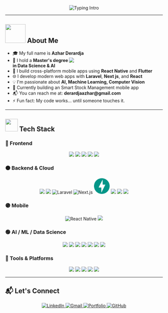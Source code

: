 <div align="center">
  <img src="https://readme-typing-svg.herokuapp.com?font=Architects+Daughter&color=0984e3&size=40&center=true&vCenter=true&height=60&width=600&lines=Heyyy!+I'm+Azhar+Derardja+%F0%9F%91%8B;AI+Developer+|+Data+Scientist+|+Full-Stack+Engineer;Welcome+to+my+profile+%F0%9F%92%AB" alt="Typing Intro">
</div>

---

<h2><img src="https://raw.githubusercontent.com/nixin72/nixin72/master/wave.gif" width="65px" height="60px"/> About Me</h2>

<ul>
  <li>🎓 My full name is <strong>Azhar Derardja</strong> <img src="https://media.giphy.com/media/qgQUggAC3Pfv687qPC/giphy.gif" width="300" align="right"></li>
  <li>🧠 I hold a <strong>Master's degree in Data Science & AI</strong></li>
  <li>📱 I build cross-platform mobile apps using <strong>React Native</strong> and <strong>Flutter</strong></li>
  <li>🌐 I develop modern web apps with <strong>Laravel</strong>, <strong>Next js</strong>, and <strong>React</strong></li>
  <li>💡 I'm passionate about <strong>AI, Machine Learning, Computer Vision</strong></li>
  <li>🚀 Currently building an Smart Stock Management mobile app</li>
  <li>📬 You can reach me at: <strong>derardjaazhar@gmail.com</strong></li>
  <li>⚡ Fun fact: My code works… until someone touches it.</li>
</ul>

---

<h2><img src="https://media2.giphy.com/media/QssGEmpkyEOhBCb7e1/giphy.gif" width="40px" height="40px"> Tech Stack</h2>

### 🔵 Frontend
<p align="center">
  <img src="https://cdn.jsdelivr.net/gh/devicons/devicon/icons/html5/html5-original.svg" width="50"/>
  <img src="https://cdn.jsdelivr.net/gh/devicons/devicon/icons/css3/css3-original.svg" width="50"/>
  <img src="https://cdn.jsdelivr.net/gh/devicons/devicon/icons/javascript/javascript-original.svg" width="50"/>
  <img src="https://cdn.jsdelivr.net/gh/devicons/devicon/icons/react/react-original.svg" width="50"/>
  <img src="https://cdn.jsdelivr.net/gh/devicons/devicon/icons/bootstrap/bootstrap-original.svg" width="50"/>
</p>

### 🟠 Backend & Cloud
<p align="center">
  <img src="https://cdn.jsdelivr.net/gh/devicons/devicon/icons/django/django-plain.svg" width="50"/>
  <img src="https://cdn.jsdelivr.net/gh/devicons/devicon/icons/php/php-original.svg" width="50"/>
  <img src="https://cdn.jsdelivr.net/gh/devicons/devicon/icons/laravel/laravel-original-wordmark.svg" width="60" alt="Laravel" />
<img src="https://cdn.jsdelivr.net/gh/devicons/devicon/icons/nextjs/nextjs-original.svg" width="50" alt="Next.js" />

  <img src="https://raw.githubusercontent.com/devicons/devicon/master/icons/fastapi/fastapi-original.svg" width="50"/>
  <img src="https://cdn.jsdelivr.net/gh/devicons/devicon/icons/firebase/firebase-plain.svg" width="50"/>
  <img src="https://cdn.jsdelivr.net/gh/devicons/devicon/icons/mysql/mysql-original.svg" width="50"/>
  <img src="https://cdn.jsdelivr.net/gh/devicons/devicon/icons/mongodb/mongodb-original.svg" width="50"/>
</p>

### 🟣 Mobile
<p align="center">
  <img src="https://cdn.jsdelivr.net/gh/devicons/devicon/icons/react/react-original.svg" width="50" title="React Native"/>
  <img src="https://cdn.jsdelivr.net/gh/devicons/devicon/icons/flutter/flutter-original.svg" width="50"/>
</p>

### 🟢 AI / ML / Data Science
<p align="center">
  <img src="https://cdn.jsdelivr.net/gh/devicons/devicon/icons/python/python-original.svg" width="50"/>
  <img src="https://www.vectorlogo.zone/logos/tensorflow/tensorflow-icon.svg" width="50"/>
  <img src="https://upload.wikimedia.org/wikipedia/commons/a/ae/Keras_logo.svg" width="50"/>
  <img src="https://upload.wikimedia.org/wikipedia/commons/1/10/PyTorch_logo_icon.svg" width="50"/>
  <img src="https://upload.wikimedia.org/wikipedia/commons/3/31/NumPy_logo_2020.svg" width="50"/>
  <img src="https://upload.wikimedia.org/wikipedia/commons/e/ed/Pandas_logo.svg" width="50"/>
  <img src="https://upload.wikimedia.org/wikipedia/commons/0/05/Scikit_learn_logo_small.svg" width="50"/>
</p>

### 🔴 Tools & Platforms
<p align="center">
  <img src="https://cdn.jsdelivr.net/gh/devicons/devicon/icons/git/git-original.svg" width="50"/>
  <img src="https://cdn.jsdelivr.net/gh/devicons/devicon/icons/github/github-original.svg" width="50"/>
  <img src="https://cdn.jsdelivr.net/gh/devicons/devicon/icons/docker/docker-original.svg" width="50"/>
  <img src="https://upload.wikimedia.org/wikipedia/commons/d/d0/Google_Colaboratory_SVG_Logo.svg" width="50"/>
  <img src="https://upload.wikimedia.org/wikipedia/commons/3/38/Jupyter_logo.svg" width="50"/>
</p>

---

## 📬 Let's Connect

<p align="center">
  <a href="https://www.linkedin.com/in/azhar-derardja-052a96217/" target="_blank">
    <img src="https://img.shields.io/badge/LinkedIn-blue?style=for-the-badge&logo=linkedin" alt="LinkedIn">
  </a>
  <a href="mailto:azharderardja@gmail.com">
    <img src="https://img.shields.io/badge/Gmail-red?style=for-the-badge&logo=gmail" alt="Gmail">
  </a>
  <a href="https://azharderardja.netlify.app/" target="_blank">
    <img src="https://img.shields.io/badge/Portfolio-34495e?style=for-the-badge&logo=firefox-browser&logoColor=white" alt="Portfolio">
  </a>
  <a href="https://github.com/azharderardja" target="_blank">
    <img src="https://img.shields.io/badge/GitHub-000000?style=for-the-badge&logo=github" alt="GitHub">
  </a>
</p>
